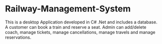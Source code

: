 # Railway-Management-System
This is a desktop Application developed in C# .Net and includes a database. A customer can book a train and reserve a seat. Admin can add/delete coach, manage tickets, manage cancellations, manage travels and manage reservations. 
